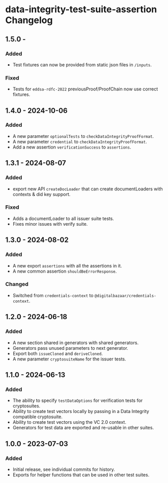 # data-integrity-test-suite-assertion Changelog

## 1.5.0 -

### Added
- Test fixtures can now be provided from static json files in `/inputs`.

### Fixed
- Tests for `eddsa-rdfc-2022` previousProof/ProofChain now use correct fixtures.

## 1.4.0 - 2024-10-06

### Added
- A new parameter `optionalTests` to `checkDataIntegrityProofFormat`.
- A new parameter `credential` to `checkDataIntegrityProofFormat`.
- Add a new assertion `verificationSuccess` to `assertions`.

## 1.3.1 - 2024-08-07

### Added
- export new API `createDocLoader` that can create documentLoaders with
  contexts & did key support.

### Fixed
- Adds a documentLoader to all issuer suite tests.
- Fixes minor issues with verify suite.

## 1.3.0 - 2024-08-02

### Added
- A new export `assertions` with all the assertions in it.
- A new common assertion `shouldBeErrorResponse`.

### Changed
- Switched from `credentials-context` to `@digitalbazaar/credentials-context`.

## 1.2.0 - 2024-06-18

### Added
- A new section shared in generators with shared generators.
- Generators pass unused parameters to next generator.
- Export both `issueCloned` and `deriveCloned`.
- A new parameter `cryptosuiteName` for the issuer tests.

## 1.1.0 - 2024-06-13

### Added
- The ability to specify `testDataOptions` for verification tests for cryptosuites.
- Ability to create test vectors locally by passing in a Data Integrity compatible cryptosuite.
- Ability to create test vectors using the VC 2.0 context.
- Generators for test data are exported and re-usable in other suites.

## 1.0.0 - 2023-07-03

### Added
- Initial release, see individual commits for history.
- Exports for helper functions that can be used in other test suites.
